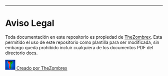 ----
# Aviso Legal

Toda documentación en este repositorio es propiedad de [TheZombrex](https://github.com/TheZombrex "TheZombrex"). Esta permitido el uso de este repositorio como plantilla para ser modificada, sin embargo queda prohibido incluir cualquiera de los documentos PDF del directorio docs.

![   ](https://github.com/TheZombrex/machines/blob/main/icons/tzx_icon.png)<a href="https://github.com/TheZombrex">  Creado por TheZombrex</a>
